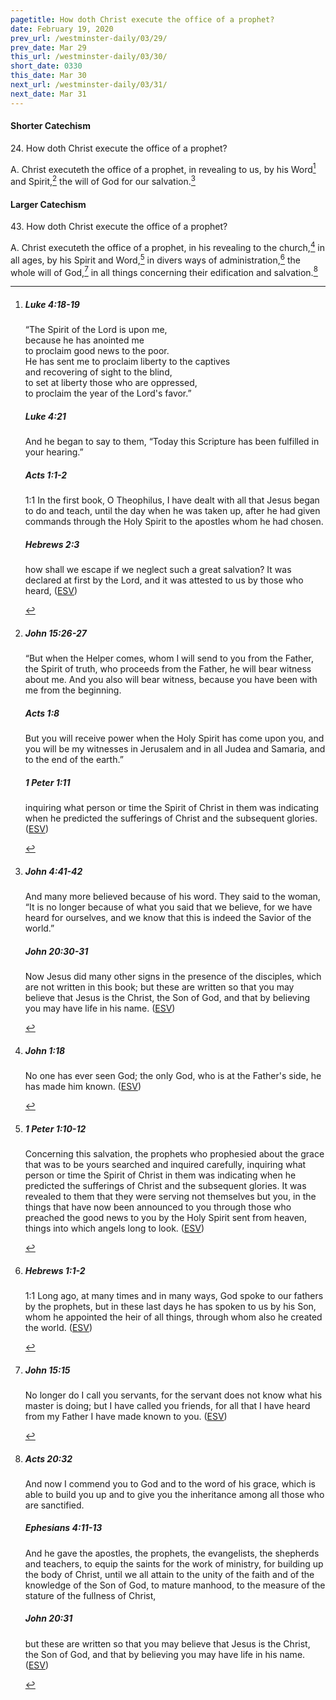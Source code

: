 ```yaml
---
pagetitle: How doth Christ execute the office of a prophet?
date: February 19, 2020
prev_url: /westminster-daily/03/29/
prev_date: Mar 29
this_url: /westminster-daily/03/30/
short_date: 0330
this_date: Mar 30
next_url: /westminster-daily/03/31/
next_date: Mar 31
---
```


#### Shorter Catechism

24\. How doth Christ execute the office of a prophet?

A. Christ executeth the office of a prophet, in revealing to us, by his Word[^fnref:wsc1] and Spirit,[^fnref:wsc2] the will of God for our salvation.[^fnref:wsc3]


[^fnref:wsc1]: <div class="esv"><h5>Luke 4:18-19</h5> <div class="esv-text"><div class="block-indent"> <p class="line-group" id="p42004018.01-1"><span class="woc">&#8220;The Spirit of the Lord is upon me,<br /> <span class="indent"></span>because he has anointed me<br /> <span class="indent"></span>to proclaim good news to the poor.<br /> He has sent me to proclaim liberty to the captives<br /> <span class="indent"></span>and recovering of sight to the blind,<br /> <span class="indent"></span>to set at liberty those who are oppressed,</span><br />  <span class="woc">to proclaim the year of the Lord's favor.&#8221;</span></p> </div> </div><h5>Luke 4:21</h5> <div class="esv-text"><p id="p42004021.01-2">And he began to say to them, <span class="woc">&#8220;Today this Scripture has been fulfilled in your hearing.&#8221;</span></p> </div><h5>Acts 1:1-2</h5> <div class="esv-text"> <p class="chapter-first" id="p44001001.07-3"><span class="chapter-num" id="v44001001-3">1:1&nbsp;</span>In the first book, O Theophilus, I have dealt with all that Jesus began to do and teach, until the day when he was taken up, after he had given commands through the Holy Spirit to the apostles whom he had chosen.</p> </div><h5>Hebrews 2:3</h5> <div class="esv-text"><p id="p58002003.01-4">how shall we escape if we neglect such a great salvation? It was declared at first by the Lord, and it was attested to us by those who heard,  (<a href="http://www.esv.org" class="copyright">ESV</a>)</p> </div> </div>

[^fnref:wsc2]: <div class="esv"><h5>John 15:26-27</h5> <div class="esv-text"><p id="p43015026.01-1"><span class="woc">&#8220;But when the Helper comes, whom I will send to you from the Father, the Spirit of truth, who proceeds from the Father, he will bear witness about me.</span> <span class="woc">And you also will bear witness, because you have been with me from the beginning.</span></p> </div><h5>Acts 1:8</h5> <div class="esv-text"><p id="p44001008.01-2"><span class="woc">But you will receive power when the Holy Spirit has come upon you, and you will be my witnesses in Jerusalem and in all Judea and Samaria, and to the end of the earth.&#8221;</span></p> </div><h5>1 Peter 1:11</h5> <div class="esv-text"><p id="p60001011.01-3">inquiring what person or time the Spirit of Christ in them was indicating when he predicted the sufferings of Christ and the subsequent glories.  (<a href="http://www.esv.org" class="copyright">ESV</a>)</p> </div> </div>

[^fnref:wsc3]: <div class="esv"><h5>John 4:41-42</h5> <div class="esv-text"><p id="p43004041.01-1">And many more believed because of his word. They said to the woman, &#8220;It is no longer because of what you said that we believe, for we have heard for ourselves, and we know that this is indeed the Savior of the world.&#8221;</p> </div><h5>John 20:30-31</h5> <div class="esv-text"> <p id="p43020030.06-2">Now Jesus did many other signs in the presence of the disciples, which are not written in this book; but these are written so that you may believe that Jesus is the Christ, the Son of God, and that by believing you may have life in his name.  (<a href="http://www.esv.org" class="copyright">ESV</a>)</p> </div> </div>


#### Larger Catechism

43\. How doth Christ execute the office of a prophet?

A. Christ executeth the office of a prophet, in his revealing to the church,[^fnref:wlc1] in all ages, by his Spirit and Word,[^fnref:wlc2] in divers ways of administration,[^fnref:wlc3] the whole will of God,[^fnref:wlc4] in all things concerning their edification and salvation.[^fnref:wlc5]


[^fnref:wlc1]: <div class="esv"><h5>John 1:18</h5> <div class="esv-text"><p id="p43001018.01-1">No one has ever seen God; the only God, who is at the Father's side, he has made him known.  (<a href="http://www.esv.org" class="copyright">ESV</a>)</p> </div> </div>

[^fnref:wlc2]: <div class="esv"><h5>1 Peter 1:10-12</h5> <div class="esv-text"><p id="p60001010.01-1">Concerning this salvation, the prophets who prophesied about the grace that was to be yours searched and inquired carefully, inquiring what person or time the Spirit of Christ in them was indicating when he predicted the sufferings of Christ and the subsequent glories. It was revealed to them that they were serving not themselves but you, in the things that have now been announced to you through those who preached the good news to you by the Holy Spirit sent from heaven, things into which angels long to look.  (<a href="http://www.esv.org" class="copyright">ESV</a>)</p> </div> </div>

[^fnref:wlc3]: <div class="esv"><h5>Hebrews 1:1-2</h5> <div class="esv-text"> <p class="chapter-first" id="p58001001.06-1"><span class="chapter-num" id="v58001001-1">1:1&nbsp;</span>Long ago, at many times and in many ways, God spoke to our fathers by the prophets, but in these last days he has spoken to us by his Son, whom he appointed the heir of all things, through whom also he created the world.  (<a href="http://www.esv.org" class="copyright">ESV</a>)</p> </div> </div>

[^fnref:wlc4]: <div class="esv"><h5>John 15:15</h5> <div class="esv-text"><p id="p43015015.01-1"><span class="woc">No longer do I call you servants, for the servant does not know what his master is doing; but I have called you friends, for all that I have heard from my Father I have made known to you.</span>  (<a href="http://www.esv.org" class="copyright">ESV</a>)</p> </div> </div>

[^fnref:wlc5]: <div class="esv"><h5>Acts 20:32</h5> <div class="esv-text"><p id="p44020032.01-1">And now I commend you to God and to the word of his grace, which is able to build you up and to give you the inheritance among all those who are sanctified.</p> </div><h5>Ephesians 4:11-13</h5> <div class="esv-text"><p id="p49004011.01-2">And he gave the apostles, the prophets, the evangelists, the shepherds and teachers, to equip the saints for the work of ministry, for building up the body of Christ, until we all attain to the unity of the faith and of the knowledge of the Son of God, to mature manhood, to the measure of the stature of the fullness of Christ,</p> </div><h5>John 20:31</h5> <div class="esv-text"><p id="p43020031.01-3">but these are written so that you may believe that Jesus is the Christ, the Son of God, and that by believing you may have life in his name.  (<a href="http://www.esv.org" class="copyright">ESV</a>)</p> </div> </div>


